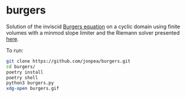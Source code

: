 # burgers

Solution of the inviscid [Burgers equation](https://en.wikipedia.org/wiki/Burgers%27_equation) on a cyclic domain using finite volumes with a minmod slope limiter and the Riemann solver presented [here](https://zingale.github.io/comp_astro_tutorial/advection_euler/burgers/burgers-methods.html).

To run:

```bash
git clone https://github.com/jonpea/burgers.git
cd burgers/
poetry install
poetry shell
python3 burgers.py
xdg-open burgers.gif
```
